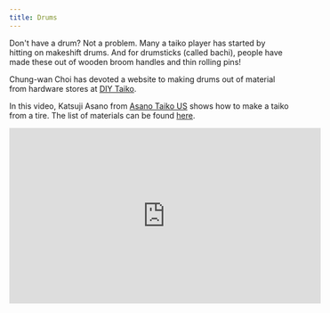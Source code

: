 ```yaml
---
title: Drums
---
```


Don't have a drum? Not a problem. Many a taiko player has started by hitting on makeshift drums. And for drumsticks (called bachi), people have made these out of wooden broom handles and thin rolling pins!

Chung-wan Choi has devoted a website to making drums out of material from hardware stores at <a href="https://diytaiko.com/" target="_blank">DIY Taiko</a>.

In this video, Katsuji Asano from <a href="https://asano.us/" target="_blank">Asano Taiko US</a> shows how to make a taiko from a tire. The list of materials can be found <a href="https://sites.google.com/view/latixcovid-19/resources/tire-drum" target="_blank">here</a>.

<iframe width="560" height="315" src="https://www.youtube.com/embed/i8PxIEjWsZs" title="YouTube video player" frameborder="0" allow="accelerometer; autoplay; clipboard-write; encrypted-media; gyroscope; picture-in-picture" allowfullscreen></iframe>


